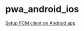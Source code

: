 # pwa_android_ios

[Setup FCM client on Android app](https://firebase.google.com/docs/cloud-messaging/android/client)
